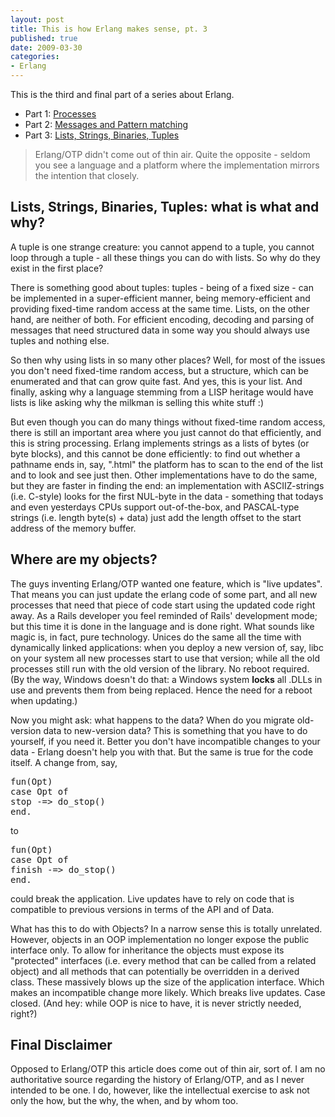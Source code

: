 ```yaml
---
layout: post
title: This is how Erlang makes sense, pt. 3
published: true
date: 2009-03-30
categories:
- Erlang
---
```

<p>This is the third and final part of a series about Erlang.</p>

<ul>
<li>Part 1: <a href="/0x19-why-erlang-makes-sense-pt-1/">Processes</a>
</li>
<li>Part 2: <a href="/0x1a-why-erlang-makes-sense-pt-2/">Messages and Pattern matching</a>
</li>
<li>Part 3: <a href="/0x1b-why-erlang-makes-sense-pt-3/">Lists, Strings, Binaries, Tuples</a>
</li>
</ul>
<blockquote class="posterous_short_quote">
Erlang/OTP didn't come out of thin air. Quite the opposite - seldom you see a language and a platform where the implementation mirrors the intention that closely. 
</blockquote>


<h2>Lists, Strings, Binaries, Tuples: what is what and why?</h2>

<p>A tuple is one strange creature: you cannot append to a tuple, you cannot loop through a tuple - all these things you can do with lists. So why do they exist in the first place?</p>

<p>There is something good about tuples: tuples - being of a fixed size - can be implemented in a super-efficient manner, being memory-efficient and providing fixed-time random access at the same time. Lists, on the other hand, are neither of both. For efficient encoding, decoding and parsing of messages that need structured data in some way you should always use tuples and nothing else.</p>

<p>So then why using lists in so many other places? Well, for most of the issues you don't need fixed-time random access, but a structure, which can be enumerated and that can grow quite fast. And yes, this is your list. And finally, asking why a language stemming from a LISP heritage would have lists is like asking why the milkman is selling this white stuff :)</p>

<p>But even though you can do many things without fixed-time random access, there is still an important area where you just cannot do that efficiently, and this is string processing. Erlang implements strings as a lists of bytes (or byte blocks), and this cannot be done efficiently: to find out whether a pathname ends in, say, ".html" the platform has to scan to the end of the list and to look and see just then. Other implementations have to do the same, but they are faster in finding the end: an  implementation with ASCIIZ-strings (i.e. C-style) looks for the first NUL-byte in the data - something that todays and even yesterdays CPUs support out-of-the-box, and PASCAL-type strings (i.e. length byte(s) + data) just add the length offset to the start address of the memory buffer.</p>

<h2>Where are my objects?</h2>

<p>The guys inventing Erlang/OTP wanted one feature, which is "live updates". That means you can just update the erlang code of some part, and all new processes that need that piece of code start using the updated code right away. As a Rails developer you feel reminded of Rails' development mode; but this time it is done in the language and is done right. What sounds like magic is, in fact, pure technology. Unices do the same all the time with dynamically linked applications: when you deploy a new version of, say, libc on your system all new processes start to use that version; while all the old processes still run with the old version of the library. No reboot required. (By the way, Windows doesn't do that: a Windows system <b>locks</b> all .DLLs in use and prevents them from being replaced. Hence the need for a reboot when updating.)</p>

<p>Now you might ask: what happens to the data? When do you migrate old-version data to new-version data? This is something that you have to do yourself, if you need it. Better you don't have incompatible changes to your data - Erlang doesn't help you with that. But the same is true for the code itself. A change from, say,</p>

<div class="CodeRay">
  <div class="code"><pre>fun(Opt) 
case Opt of
stop -=&gt; do_stop()
end.</pre></div>
</div>



<p>to</p>

<div class="CodeRay">
  <div class="code"><pre>fun(Opt) 
case Opt of
finish -=&gt; do_stop()
end.</pre></div>
</div>



<p>could break the application. Live updates have to rely on code that is compatible to previous versions in terms of the API and of Data.</p>

<p>What has this to do with Objects? In a narrow sense this is totally unrelated. However, objects in an OOP implementation no longer expose the public interface only. To allow for inheritance the objects must expose its "protected" interfaces (i.e. every method that can be called from a related object) and all methods that can potentially be overridden in a derived class. These massively blows up the size of the application interface. Which makes an incompatible change more likely. Which breaks live updates. Case closed. (And hey: while OOP is nice to have, it is never strictly needed, right?)</p>

<h2>Final Disclaimer</h2>

<p>Opposed to Erlang/OTP this article does come out of thin air, sort of. I am no authoritative source regarding the history of Erlang/OTP, and as I never intended to be one. I do, however, like the intellectual exercise to ask not only the how, but the why, the when, and by whom too.</p>
